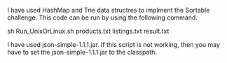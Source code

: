 I have used HashMap and Trie data structres to implment the Sortable challenge. This code can be run by using the following command.

sh Run_UnixOrLinux.sh products.txt listings.txt result.txt

I have used json-simple-1.1.1.jar. If this script is not working, then you may have to set the json-simple-1.1.1.jar to the classpath.
